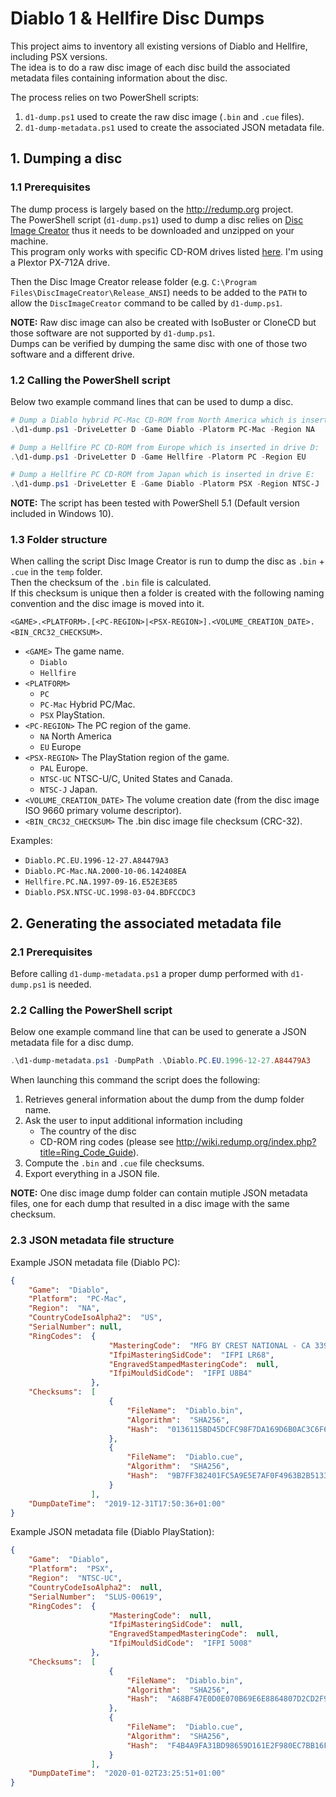 # Diablo 1 &amp; Hellfire Disc Dumps

This project aims to inventory all existing versions of Diablo and Hellfire, including PSX versions.  
The idea is to do a raw disc image of each disc build the associated metadata files containing information about the disc.

The process relies on two PowerShell scripts:
1. `d1-dump.ps1` used to create the raw disc image (`.bin` and `.cue` files).
2. `d1-dump-metadata.ps1` used to create the associated JSON metadata file.

## 1. Dumping a disc
### 1.1 Prerequisites

The dump process is largely based on the http://redump.org project.  
The PowerShell script (`d1-dump.ps1`) used to dump a disc relies on [Disc Image Creator](https://github.com/saramibreak/DiscImageCreator) thus it needs to be downloaded and unzipped on your machine.  
This program only works with specific CD-ROM drives listed [here](http://wiki.redump.org/index.php?title=DiscImageCreator:_Optical_Disc_Drive_Compatibility). I'm using a Plextor PX-712A drive.

Then the Disc Image Creator release folder (e.g. `C:\Program Files\DiscImageCreator\Release_ANSI`) needs to be added to the `PATH` to allow the `DiscImageCreator` command to be called by `d1-dump.ps1`.

__NOTE:__ Raw disc image can also be created with IsoBuster or CloneCD but those software are not supported by `d1-dump.ps1`.  
Dumps can be verified by dumping the same disc with one of those two software and a different drive. 

### 1.2 Calling the PowerShell script

Below two example command lines that can be used to dump a disc.

```powershell
# Dump a Diablo hybrid PC-Mac CD-ROM from North America which is inserted in drive D:
.\d1-dump.ps1 -DriveLetter D -Game Diablo -Platorm PC-Mac -Region NA

# Dump a Hellfire PC CD-ROM from Europe which is inserted in drive D:
.\d1-dump.ps1 -DriveLetter D -Game Hellfire -Platorm PC -Region EU

# Dump a Hellfire PC CD-ROM from Japan which is inserted in drive E:
.\d1-dump.ps1 -DriveLetter E -Game Diablo -Platorm PSX -Region NTSC-J
```

__NOTE:__ The script has been tested with PowerShell 5.1 (Default version included in Windows 10).

### 1.3 Folder structure

When calling the script Disc Image Creator is run to dump the disc as `.bin` + `.cue` in the `temp` folder.  
Then the checksum of the `.bin` file is calculated.  
If this checksum is unique then a folder is created with the following naming convention and the disc image is moved into it.

`<GAME>.<PLATFORM>.[<PC-REGION>|<PSX-REGION>].<VOLUME_CREATION_DATE>.<BIN_CRC32_CHECKSUM>`.

- `<GAME>` The game name.
    - `Diablo`
    - `Hellfire`
- `<PLATFORM>`
    - `PC`
    - `PC-Mac` Hybrid PC/Mac.
    - `PSX` PlayStation.
- `<PC-REGION>` The PC region of the game.
    - `NA` North America
    - `EU` Europe
- `<PSX-REGION>` The PlayStation region of the game.
    - `PAL` Europe. 
    - `NTSC-UC` NTSC-U/C, United States and Canada.
    - `NTSC-J` Japan.
- `<VOLUME_CREATION_DATE>` The volume creation date (from the disc image ISO 9660 primary volume descriptor).
- `<BIN_CRC32_CHECKSUM>` The .bin disc image file checksum (CRC-32).

Examples:

- `Diablo.PC.EU.1996-12-27.A84479A3`
- `Diablo.PC-Mac.NA.2000-10-06.142408EA`
- `Hellfire.PC.NA.1997-09-16.E52E3E85`
- `Diablo.PSX.NTSC-UC.1998-03-04.BDFCCDC3`

## 2. Generating the associated metadata file
### 2.1 Prerequisites

Before calling `d1-dump-metadata.ps1` a proper dump performed with `d1-dump.ps1` is needed.

### 2.2 Calling the PowerShell script

Below one example command line that can be used to generate a JSON metadata file for a disc dump.

```powershell
.\d1-dump-metadata.ps1 -DumpPath .\Diablo.PC.EU.1996-12-27.A84479A3
```

When launching this command the script does the following:
1. Retrieves general information about the dump from the dump folder name.
2. Ask the user to input additional information including
    - The country of the disc
    - CD-ROM ring codes (please see http://wiki.redump.org/index.php?title=Ring_Code_Guide).
3. Compute the `.bin` and `.cue` file checksums.
4. Export everything in a JSON file.

__NOTE:__ One disc image dump folder can contain mutiple JSON metadata files, one for each dump that resulted in a disc image with the same checksum.

### 2.3 JSON metadata file structure

Example JSON metadata file (Diablo PC):
```json
{
    "Game":  "Diablo",
    "Platform":  "PC-Mac",
    "Region":  "NA",
    "CountryCodeIsoAlpha2":  "US",
    "SerialNumber": null,
    "RingCodes":  {
                      "MasteringCode":  "MFG BY CREST NATIONAL - CA 33982 59 S7118810 Diablo JCPK M/W CD CN/CA",
                      "IfpiMasteringSidCode":  "IFPI LR68",
                      "EngravedStampedMasteringCode":  null,
                      "IfpiMouldSidCode":  "IFPI U8B4"
                  },
    "Checksums":  [
                      {
                          "FileName":  "Diablo.bin",
                          "Algorithm":  "SHA256",
                          "Hash":  "0136115BD45DCFC98F7DA169D6B0AC3C6F61CD7D1234D796AA5EFD038AA6C180"
                      },
                      {
                          "FileName":  "Diablo.cue",
                          "Algorithm":  "SHA256",
                          "Hash":  "9B7FF382401FC5A9E5E7AF0F4963B2B51334CE14250E40BD1A041138BF793399"
                      }
                  ],
    "DumpDateTime":  "2019-12-31T17:50:36+01:00"
}
```

Example JSON metadata file (Diablo PlayStation):
```json
{
    "Game":  "Diablo",
    "Platform":  "PSX",
    "Region":  "NTSC-UC",
    "CountryCodeIsoAlpha2":  null,
    "SerialNumber":  "SLUS-00619",
    "RingCodes":  {
                      "MasteringCode":  null,
                      "IfpiMasteringSidCode":  null,
                      "EngravedStampedMasteringCode":  null,
                      "IfpiMouldSidCode":  "IFPI 5008"
                  },
    "Checksums":  [
                      {
                          "FileName":  "Diablo.bin",
                          "Algorithm":  "SHA256",
                          "Hash":  "A68BF47E0D0E070B69E6E8864807D2CD2F94AEEB5F23D2508594ADEA4E4EE53F"
                      },
                      {
                          "FileName":  "Diablo.cue",
                          "Algorithm":  "SHA256",
                          "Hash":  "F4B4A9FA31BD98659D161E2F980EC7BB16F5E4262D225CB249909568769C990F"
                      }
                  ],
    "DumpDateTime":  "2020-01-02T23:25:51+01:00"
}
```
